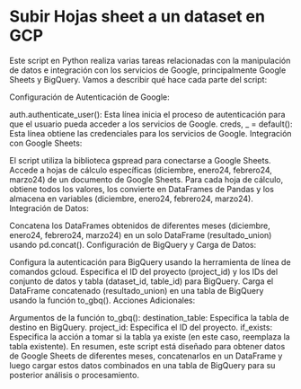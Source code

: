 # Subir Hojas sheet a un dataset en GCP

Este script en Python realiza varias tareas relacionadas con la manipulación de datos e integración con los servicios de Google, principalmente Google Sheets y BigQuery. Vamos a describir qué hace cada parte del script:

Configuración de Autenticación de Google:

auth.authenticate_user(): Esta línea inicia el proceso de autenticación para que el usuario pueda acceder a los servicios de Google.
creds, _ = default(): Esta línea obtiene las credenciales para los servicios de Google.
Integración con Google Sheets:

El script utiliza la biblioteca gspread para conectarse a Google Sheets.
Accede a hojas de cálculo específicas (diciembre, enero24, febrero24, marzo24) de un documento de Google Sheets.
Para cada hoja de cálculo, obtiene todos los valores, los convierte en DataFrames de Pandas y los almacena en variables (diciembre, enero24, febrero24, marzo24).
Integración de Datos:

Concatena los DataFrames obtenidos de diferentes meses (diciembre, enero24, febrero24, marzo24) en un solo DataFrame (resultado_union) usando pd.concat().
Configuración de BigQuery y Carga de Datos:

Configura la autenticación para BigQuery usando la herramienta de línea de comandos gcloud.
Especifica el ID del proyecto (project_id) y los IDs del conjunto de datos y tabla (dataset_id, table_id) para BigQuery.
Carga el DataFrame concatenado (resultado_union) en una tabla de BigQuery usando la función to_gbq().
Acciones Adicionales:

Argumentos de la función to_gbq():
destination_table: Especifica la tabla de destino en BigQuery.
project_id: Especifica el ID del proyecto.
if_exists: Especifica la acción a tomar si la tabla ya existe (en este caso, reemplaza la tabla existente).
En resumen, este script está diseñado para obtener datos de Google Sheets de diferentes meses, concatenarlos en un DataFrame y luego cargar estos datos combinados en una tabla de BigQuery para su posterior análisis o procesamiento.
